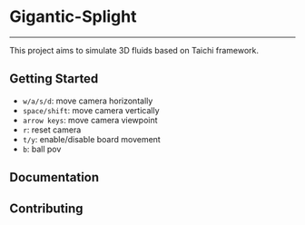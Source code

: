 # Gigantic-Splight

---
This project aims to simulate 3D fluids based on Taichi framework.

## Getting Started

- `w/a/s/d`: move camera horizontally
- `space/shift`: move camera vertically
- `arrow keys`: move camera viewpoint
- `r`: reset camera
- `t/y`: enable/disable board movement
- `b`: ball pov

## Documentation

## Contributing
